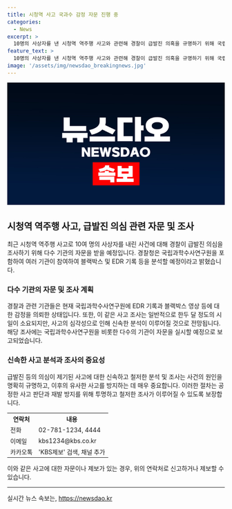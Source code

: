 ```yaml
---
title: 시청역 사고 국과수 감정 자문 진행 중
categories:
  - News
excerpt: >
  10명의 사상자를 낸 시청역 역주행 사고와 관련해 경찰이 급발진 의혹을 규명하기 위해 국립과학수사연구원과 다른 기관들의 자문을 받을 예정이다. 경찰청은 EDR 기록과 블랙박스 영상 등을 감정을 의뢰했고, 신속한 분석을 위해 다수 기관이 참여할 것으로 전했다. 사고의 원인을 밝히기 위한 조사가 진행 중이며, 제보는 전화, 이메일, 카카오톡을 통해 가능하다.
feature_text: >
  10명의 사상자를 낸 시청역 역주행 사고와 관련해 경찰이 급발진 의혹을 규명하기 위해 국립과학수사연구원과 다른 기관들의 자문을 받을 예정이다. 경찰청은 EDR 기록과 블랙박스 영상 등을 감정을 의뢰했고, 신속한 분석을 위해 다수 기관이 참여할 것으로 전했다. 사고의 원인을 밝히기 위한 조사가 진행 중이며, 제보는 전화, 이메일, 카카오톡을 통해 가능하다.
image: '/assets/img/newsdao_breakingnews.jpg'
---
```


<p><img src="/assets/img/newsdao_breakingnews.jpg" alt="flaretime 속보" /></p>

<h2 data-ke-size="size26">시청역 역주행 사고, 급발진 의심 관련 자문 및 조사</h2>

<p data-ke-size="size16">최근 시청역 역주행 사고로 10여 명의 사상자를 내린 사건에 대해 경찰이 급발진 의심을 조사하기 위해 다수 기관의 자문을 받을 예정입니다. 경찰청은 국립과학수사연구원을 포함하여 여러 기관이 참여하여 블랙박스 및 EDR 기록 등을 분석할 예정이라고 밝혔습니다.</p>

<h3>다수 기관의 자문 및 조사 계획</h3>

<p data-ke-size="size16">경찰과 관련 기관들은 현재 국립과학수사연구원에 EDR 기록과 블랙박스 영상 등에 대한 감정을 의뢰한 상태입니다. 또한, 이 같은 사고 조사는 일반적으로 한두 달 정도의 시일이 소요되지만, 사고의 심각성으로 인해 신속한 분석이 이루어질 것으로 전망됩니다. 해당 조사에는 국립과학수사연구원을 비롯한 다수의 기관이 자문을 실시할 예정으로 보고되었습니다.</p>

<h3>신속한 사고 분석과 조사의 중요성</h3>

<p data-ke-size="size16">급발진 등의 의심이 제기된 사고에 대한 신속하고 철저한 분석 및 조사는 사건의 원인을 명확히 규명하고, 이후의 유사한 사고를 방지하는 데 매우 중요합니다. 이러한 절차는 공정한 사고 판단과 재발 방지를 위해 투명하고 철저한 조사가 이루어질 수 있도록 보장합니다.</p>

<table>
  <tr>
    <th>연락처</th>
    <th>내용</th>
  </tr>
  <tr>
    <td>전화</td>
    <td>02-781-1234, 4444</td>
  </tr>
  <tr>
    <td>이메일</td>
    <td>kbs1234@kbs.co.kr</td>
  </tr>
  <tr>
    <td>카카오톡</td>
    <td>'KBS제보' 검색, 채널 추가</td>
  </tr>
</table>

<p data-ke-size="size16">이와 같은 사고에 대한 자문이나 제보가 있는 경우, 위의 연락처로 신고하거나 제보할 수 있습니다.</p>

<hr>
실시간 뉴스 속보는, <a href="https://newsdao.kr" rel="dofollow">https://newsdao.kr</a>


